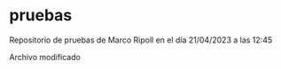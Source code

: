 # pruebas

Repositorio de pruebas de Marco Ripoll en el día 21/04/2023 a las 12:45

Archivo modificado
